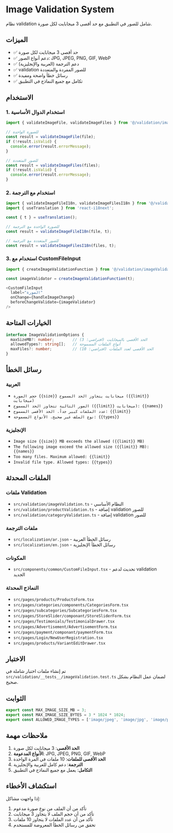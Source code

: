 # Image Validation System

نظام validation شامل للصور في التطبيق مع حد أقصى 3 ميجابايت لكل صورة.

## الميزات

- ✅ حد أقصى 3 ميجابايت لكل صورة
- ✅ دعم أنواع الصور: JPG, JPEG, PNG, GIF, WebP
- ✅ دعم الترجمة (العربية والإنجليزية)
- ✅ validation للصور المفردة والمتعددة
- ✅ رسائل خطأ واضحة ومفيدة
- ✅ تكامل مع جميع النماذج في التطبيق

## الاستخدام

### 1. استخدام الدوال الأساسية

```typescript
import { validateImageFile, validateImageFiles } from '@/validation/imageValidation';

// للصورة الواحدة
const result = validateImageFile(file);
if (!result.isValid) {
  console.error(result.errorMessage);
}

// للصور المتعددة
const result = validateImageFiles(files);
if (!result.isValid) {
  console.error(result.errorMessage);
}
```

### 2. استخدام مع الترجمة

```typescript
import { validateImageFileI18n, validateImageFilesI18n } from '@/validation/imageValidation';
import { useTranslation } from 'react-i18next';

const { t } = useTranslation();

// للصورة الواحدة مع الترجمة
const result = validateImageFileI18n(file, t);

// للصور المتعددة مع الترجمة
const result = validateImageFilesI18n(files, t);
```

### 3. استخدام مع CustomFileInput

```typescript
import { createImageValidationFunction } from '@/validation/imageValidation';

const imageValidator = createImageValidationFunction(t);

<CustomFileInput
  label="الصورة"
  onChange={handleImageChange}
  beforeChangeValidate={imageValidator}
/>
```

## الخيارات المتاحة

```typescript
interface ImageValidationOptions {
  maxSizeMB?: number;        // الحد الأقصى بالميجابايت (افتراضي: 3)
  allowedTypes?: string[];   // أنواع الملفات المسموحة
  maxFiles?: number;         // الحد الأقصى لعدد الملفات (افتراضي: 10)
}
```

## رسائل الخطأ

### العربية
- `حجم الصورة {{size}} ميجابايت يتجاوز الحد المسموح ({{limit}} ميجابايت)`
- `الصور التالية تتجاوز الحد المسموح ({{limit}} ميجابايت): {{names}}`
- `عدد الملفات كبير جداً. الحد الأقصى المسموح: {{limit}}`
- `نوع الملف غير صحيح. الأنواع المسموحة: {{types}}`

### الإنجليزية
- `Image size {{size}} MB exceeds the allowed ({{limit}} MB)`
- `The following image exceed the allowed size ({{limit}} MB): {{names}}`
- `Too many files. Maximum allowed: {{limit}}`
- `Invalid file type. Allowed types: {{types}}`

## الملفات المحدثة

### ملفات Validation
- `src/validation/imageValidation.ts` - النظام الأساسي
- `src/validation/productValidation.ts` - إضافة validation للصور
- `src/validation/categoryValidation.ts` - إضافة validation للصور

### ملفات الترجمة
- `src/localization/ar.json` - رسائل الخطأ العربية
- `src/localization/en.json` - رسائل الخطأ الإنجليزية

### المكونات
- `src/components/common/CustomFileInput.tsx` - تحديث لدعم validation الجديد

### النماذج المحدثة
- `src/pages/products/ProductsForm.tsx`
- `src/pages/categories/components/CategoriesForm.tsx`
- `src/pages/subcategories/SubcategoriesForm.tsx`
- `src/pages/StoreSlider/componant/StoreSliderForm.tsx`
- `src/pages/Testimonials/TestimonialDrawer.tsx`
- `src/pages/Advertisement/AdvertisementForm.tsx`
- `src/pages/payment/componant/paymentForm.tsx`
- `src/pages/Login/NewUserRegistration.tsx`
- `src/pages/products/VariantEditDrawer.tsx`

## الاختبار

تم إنشاء ملفات اختبار شاملة في `src/validation/__tests__/imageValidation.test.ts` لضمان عمل النظام بشكل صحيح.

## الثوابت

```typescript
export const MAX_IMAGE_SIZE_MB = 3;
export const MAX_IMAGE_SIZE_BYTES = 3 * 1024 * 1024;
export const ALLOWED_IMAGE_TYPES = ['image/jpeg', 'image/jpg', 'image/png', 'image/gif', 'image/webp'];
```

## ملاحظات مهمة

1. **الحد الأقصى**: 3 ميجابايت لكل صورة
2. **الأنواع المدعومة**: JPG, JPEG, PNG, GIF, WebP
3. **الحد الأقصى للملفات**: 10 ملفات في المرة الواحدة
4. **الترجمة**: دعم كامل للعربية والإنجليزية
5. **التكامل**: يعمل مع جميع النماذج في التطبيق

## استكشاف الأخطاء

إذا واجهت مشاكل:

1. تأكد من أن الملف من نوع صورة مدعوم
2. تأكد من أن حجم الملف لا يتجاوز 3 ميجابايت
3. تأكد من أن عدد الملفات لا يتجاوز 10 ملفات
4. تحقق من رسائل الخطأ المعروضة للمستخدم